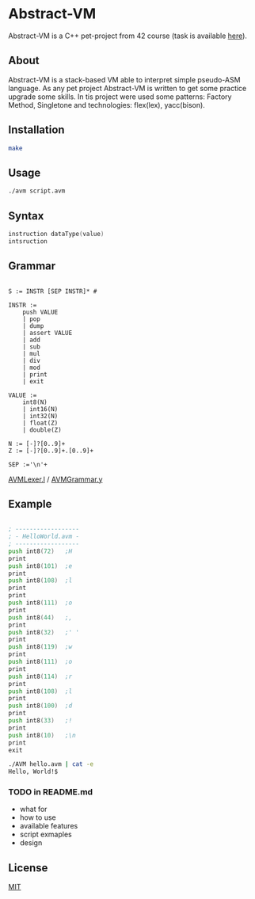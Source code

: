 # Abstract-VM

Abstract-VM is a C++ pet-project from 42 course (task is available [here](abstract-vm.en.pdf)).

## About

Abstract-VM is a stack-based VM able to interpret simple pseudo-ASM language.
As any pet project Abstract-VM is written to get some practice upgrade some skills.
In tis project were used some patterns: Factory Method, Singletone
and technologies: flex(lex), yacc(bison).

## Installation

```bash
make
```

## Usage

```bash
./avm script.avm
```

## Syntax

```asm
instruction dataType(value)
intsruction
```

## Grammar

```goyacc

S := INSTR [SEP INSTR]* #

INSTR := 
    push VALUE
    | pop
    | dump
    | assert VALUE
    | add
    | sub
    | mul
    | div
    | mod
    | print
    | exit
   
VALUE :=
    int8(N)
    | int16(N)
    | int32(N)
    | float(Z)
    | double(Z)

N := [-]?[0..9]+
Z := [-]?[0..9]+.[0..9]+

SEP :='\n'+

```

[AVMLexer.l](Grammar/AVMLexer.l) / [AVMGrammar.y](Grammar/AVMGrammar.y)

## Example

```asm

; ------------------
; - HelloWorld.avm -
; ------------------
push int8(72)	;H
print
push int8(101)	;e
print
push int8(108)	;l
print
print
push int8(111)	;o
print
push int8(44)	;,
print
push int8(32)	;' '
print
push int8(119)	;w
print
push int8(111)	;o
print
push int8(114)	;r
print
push int8(108)	;l
print
push int8(100)	;d
print
push int8(33)	;!
print
push int8(10)	;\n
print
exit
```

```bash
./AVM hello.avm | cat -e
Hello, World!$
```

### TODO in README.md
* what for
* how to use
* available features
* script exmaples
* design


## License
[MIT](https://choosealicense.com/licenses/mit/)
